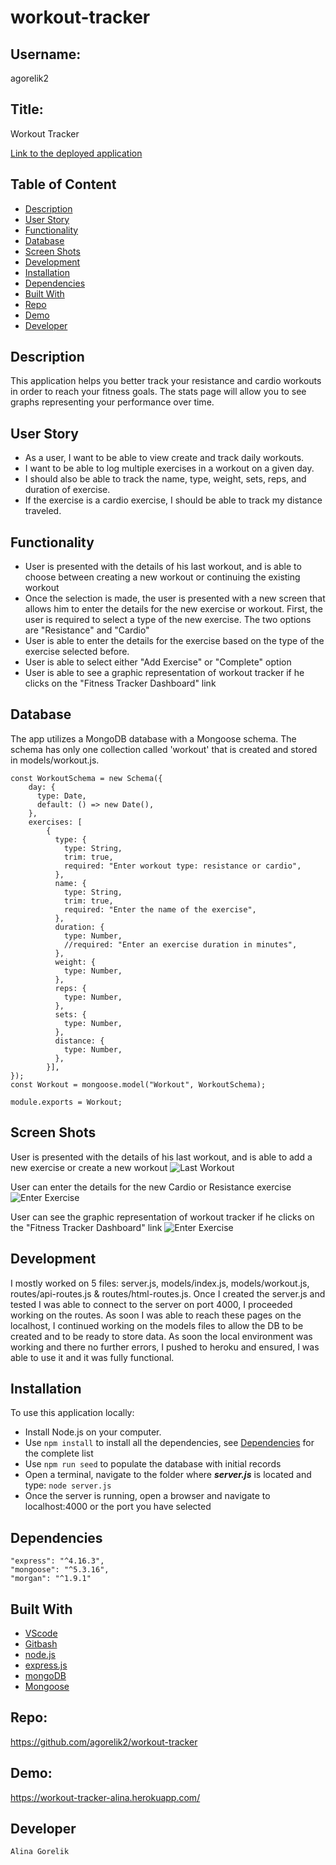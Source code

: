 # workout-tracker

## Username:

agorelik2

## Title:

Workout Tracker

[Link to the deployed application](https://workout-tracker-alina.herokuapp.com/)

## Table of Content

- [Description](#description)
- [User Story](#user-story)
- [Functionality](#functionality)
- [Database](#database)
- [Screen Shots](#screen-shots)
- [Development](#development)
- [Installation](#installation)
- [Dependencies](#dependencies)
- [Built With](#built-with)
- [Repo](#repo)
- [Demo](#demo)
- [Developer](#developer)

## Description

This application helps you better track your resistance and cardio workouts in order to reach your fitness goals. The stats page will allow you to see graphs representing your performance over time.

## User Story

- As a user, I want to be able to view create and track daily workouts.
- I want to be able to log multiple exercises in a workout on a given day.
- I should also be able to track the name, type, weight, sets, reps, and duration of exercise.
- If the exercise is a cardio exercise, I should be able to track my distance traveled.

## Functionality

- User is presented with the details of his last workout, and is able to choose between creating a new workout or continuing the existing workout
- Once the selection is made, the user is presented with a new screen that allows him to enter the details for the new exercise or workout. First, the user is required to select a type of the new exercise. The two options are "Resistance" and "Cardio"
- User is able to enter the details for the exercise based on the type of the exercise selected before.
- User is able to select either "Add Exercise" or "Complete" option
- User is able to see a graphic representation of workout tracker if he clicks on the "Fitness Tracker Dashboard" link

## Database

The app utilizes a MongoDB database with a Mongoose schema. The schema has only one collection called 'workout' that is created and stored in models/workout.js.

```
const WorkoutSchema = new Schema({
    day: {
      type: Date,
      default: () => new Date(),
    },
    exercises: [
        {
          type: {
            type: String,
            trim: true,
            required: "Enter workout type: resistance or cardio",
          },
          name: {
            type: String,
            trim: true,
            required: "Enter the name of the exercise",
          },
          duration: {
            type: Number,
            //required: "Enter an exercise duration in minutes",
          },
          weight: {
            type: Number,
          },
          reps: {
            type: Number,
          },
          sets: {
            type: Number,
          },
          distance: {
            type: Number,
          },
        }],
});
const Workout = mongoose.model("Workout", WorkoutSchema);

module.exports = Workout;
```

## Screen Shots

User is presented with the details of his last workout, and is able to add a new exercise or create a new workout
![Last Workout](public/assets/images/last_workout.png)

User can enter the details for the new Cardio or Resistance exercise
![Enter Exercise](public/assets/images/enter_exercise.png)

User can see the graphic representation of workout tracker if he clicks on the "Fitness Tracker Dashboard" link
![Enter Exercise](public/assets/images/graphic_stats.png)

## Development

I mostly worked on 5 files: server.js, models/index.js, models/workout.js, routes/api-routes.js & routes/html-routes.js. Once I created the server.js and tested I was able to connect to the server on port 4000, I proceeded working on the routes. As soon I was able to reach these pages on the localhost, I continued working on the models files to allow the DB to be created and to be ready to store data.
As soon the local environment was working and there no further errors, I pushed to heroku and ensured, I was able to use it and it was fully functional.

## Installation

To use this application locally:

- Install Node.js on your computer.
- Use `npm install` to install all the dependencies, see [Dependencies](#dependencies) for the complete list
- Use `npm run seed` to populate the database with initial records
- Open a terminal, navigate to the folder where **_server.js_** is located and type: `node server.js`
- Once the server is running, open a browser and navigate to localhost:4000 or the port you have selected

## Dependencies

    "express": "^4.16.3",
    "mongoose": "^5.3.16",
    "morgan": "^1.9.1"

## Built With

- [VScode](https://code.visualstudio.com/)
- [Gitbash](https://gitforwindows.org/)
- [node.js](https://nodejs.org/en/)
- [express.js](https://expressjs.com/)
- [mongoDB](https://www.mongodb.com/)
- [Mongoose](https://mongoosejs.com/docs/guide.html)

## Repo:

https://github.com/agorelik2/workout-tracker

## Demo:

https://workout-tracker-alina.herokuapp.com/

## Developer

    Alina Gorelik
